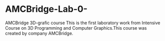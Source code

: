 # AMCBridge-Lab-0-
AMCBridge 3D-grafic course 
This is the first laboratory work  from Intensive Course on 3D Programming and Computer Graphics.This course was created by company AMCBridge.
